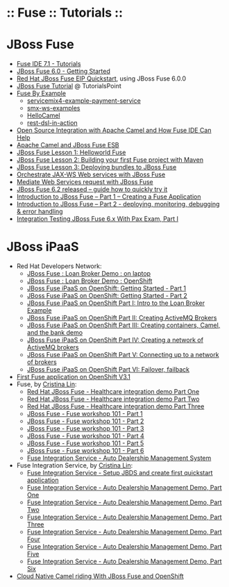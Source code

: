 ﻿:: Fuse :: Tutorials ::
=======================

# JBoss Fuse

- [Fuse IDE 7.1 - Tutorials](https://access.redhat.com/documentation/en-US/Fuse_IDE/7.1/html/Tutorials/files/front.html)
- [JBoss Fuse 6.0 - Getting Started](https://access.redhat.com/documentation/en-US/Red_Hat_JBoss_Fuse/6.0/html/Getting_Started/files/front.html)
- [Red Hat JBoss Fuse EIP Quickstart](https://github.com/jbossdemocentral/fuse-eip-quickstart), using JBoss Fuse 6.0.0
- [JBoss Fuse Tutorial](https://www.tutorialspoint.com/jboss_fuse/index.htm) @ TutorialsPoint
- [Fuse By Example](https://github.com/FuseByExample)
    - [servicemix4-example-payment-service](https://github.com/FuseByExample/servicemix4-example-payment-service)
    - [smx-ws-examples](https://github.com/FuseByExample/smx-ws-examples)
    - [HelloCamel](https://github.com/FuseByExample/HelloCamel)
    - [rest-dsl-in-action](https://github.com/FuseByExample/rest-dsl-in-action)
- [Open Source Integration with Apache Camel and How Fuse IDE Can Help](https://dzone.com/articles/open-source-integration-apache)
- [Apache Camel and JBoss Fuse ESB](http://www.javainuse.com/camel/camel_spring)
- [JBoss Fuse Lesson 1: Helloworld Fuse](http://www.mastertheintegration.com/jboss-server/jboss-fuse/jboss-fuse-lesson-1-helloworld-fuse.html)
- [JBoss Fuse Lesson 2: Building your first Fuse project with Maven](http://www.mastertheintegration.com/jboss-server/jboss-fuse/jboss-fuse-lesson-2-building-your-first-fuse-project-with-maven.html)
- [JBoss Fuse Lesson 3: Deploying bundles to JBoss Fuse](http://www.mastertheintegration.com/jboss-server/jboss-fuse/deploying-bundles-to-jboss-fuse.html)
- [Orchestrate JAX-WS Web services with JBoss Fuse](http://www.mastertheintegration.com/jboss-server/web-services-and-jboss-fuse/orchestrate-jax-ws-web-services-with-jboss-fuse.html)
- [Mediate Web Services request with JBoss Fuse](http://www.mastertheintegration.com/jboss-server/web-services-and-jboss-fuse/mediate-web-services-request-with-jboss-fuse.html)
- [JBoss Fuse 6.2 released – guide how to quickly try it](https://www.javacodegeeks.com/2015/07/jboss-fuse-6-2-released-guide-how-to-quickly-try-it.html)
- [Introduction to JBoss Fuse – Part 1 – Creating a Fuse Application](http://blog.c2b2.co.uk/2015/09/introduction-to-jboss-fuse-part-1.html)
- [Introduction to JBoss Fuse – Part 2 - deploying, monitoring, debugging & error handling](http://blog.c2b2.co.uk/2015/11/introduction-to-jboss-fuse-part-2.html)
- [Integration Testing JBoss Fuse 6.x With Pax Exam, Part I](http://blog.christianposta.com/testing/integration-testing-jboss-fuse-6-x-with-pax-exam-part-i/)

# JBoss iPaaS

- Red Hat Developers Network:
    - [JBoss Fuse : Loan Broker Demo : on laptop](http://developers.redhat.com/video/vimeo/84674508/)
    - [JBoss Fuse : Loan Broker Demo : OpenShift](http://developers.redhat.com/video/vimeo/84689880/)
    - [JBoss Fuse iPaaS on OpenShift: Getting Started - Part 1](http://developers.redhat.com/video/vimeo/91029260/)
    - [JBoss Fuse iPaaS on OpenShift: Getting Started - Part 2](http://developers.redhat.com/video/vimeo/91029441/)
    - [JBoss Fuse iPaaS on OpenShift Part I: Intro to the Loan Broker Example](http://developers.redhat.com/video/vimeo/91029860/)
    - [JBoss Fuse iPaaS on OpenShift Part II: Creating ActiveMQ Brokers](http://developers.redhat.com/video/vimeo/91029861/)
    - [JBoss Fuse iPaaS on OpenShift Part III: Creating containers, Camel, and the bank demo](http://developers.redhat.com/video/vimeo/91030052/)
    - [JBoss Fuse iPaaS on OpenShift Part IV: Creating a network of ActiveMQ brokers](http://developers.redhat.com/video/vimeo/91030053/)
    - [JBoss Fuse iPaaS on OpenShift Part V: Connecting up to a network of brokers](http://developers.redhat.com/video/vimeo/91030054/)
    - [JBoss Fuse iPaaS on OpenShift Part VI: Failover, failback](http://developers.redhat.com/video/vimeo/91030055/)
- [First Fuse application on OpenShift V3.1](http://www.opensourcerers.org/first-fuse-application-on-openshift-v3-1/)
- Fuse, by [Cristina Lin](https://plus.google.com/100253552151011820213):
    - [Red Hat JBoss Fuse - Healthcare integration demo Part One](http://wei-meilin.blogspot.co.uk/2016/04/red-hat-jboss-fuse-healthcare.html)
    - [Red Hat JBoss Fuse - Healthcare integration demo Part Two](http://wei-meilin.blogspot.co.uk/2016/05/red-hat-jboss-fuse-healthcare.html)
    - [Red Hat JBoss Fuse - Healthcare integration demo Part Three](http://wei-meilin.blogspot.co.uk/2016/05/red-hat-jboss-fuse-healthcare_19.html)
    - [JBoss Fuse - Fuse workshop 101 - Part 1](http://wei-meilin.blogspot.co.uk/2015/03/jboss-fuse-fuse-workshop-101-part-one.html)
    - [JBoss Fuse - Fuse workshop 101 - Part 2](http://wei-meilin.blogspot.co.uk/2015/03/jboss-fuse-fuse-workshop-101-part-two.html)
    - [JBoss Fuse - Fuse workshop 101 - Part 3](http://wei-meilin.blogspot.co.uk/2015/03/jboss-fuse-fuse-workshop-101-part-three.html)
    - [JBoss Fuse - Fuse workshop 101 - Part 4](http://wei-meilin.blogspot.co.uk/2015/03/jboss-fuse-fuse-workshop-101-part-four.html)
    - [JBoss Fuse - Fuse workshop 101 - Part 5](http://wei-meilin.blogspot.co.uk/2015/03/jboss-fuse-fuse-workshop-101-part-five.html)
    - [JBoss Fuse - Fuse workshop 101 - Part 6](http://wei-meilin.blogspot.co.uk/2015/04/jboss-fuse-fuse-workshop-101-part-six.html)
    - [Fuse Integration Service - Auto Dealership Management System](https://github.com/weimeilin79/jboss-fis-autodealer)
- Fuse Integration Service, by [Cristina Lin](https://plus.google.com/100253552151011820213):
    - [Fuse Integration Service - Setup JBDS and create first quickstart application](http://wei-meilin.blogspot.co.uk/2016/02/fuse-integration-service-setup-jbds-and.html)
    - [Fuse Integration Service - Auto Dealership Management Demo, Part One](http://wei-meilin.blogspot.co.uk/2016/02/fuse-integration-service-auto.html)
    - [Fuse Integration Service - Auto Dealership Management Demo, Part Two](http://wei-meilin.blogspot.co.uk/2016/03/fuse-integration-service-auto.html)
    - [Fuse Integration Service - Auto Dealership Management Demo, Part Three](http://wei-meilin.blogspot.co.uk/2016/03/fuse-integration-service-auto_8.html)
    - [Fuse Integration Service - Auto Dealership Management Demo, Part Four](http://wei-meilin.blogspot.co.uk/2016/03/fuse-integration-service-auto_15.html)
    - [Fuse Integration Service - Auto Dealership Management Demo, Part Five](http://wei-meilin.blogspot.co.uk/2016/03/fuse-integration-service-auto_22.html)
    - [Fuse Integration Service - Auto Dealership Management Demo, Part Six](http://wei-meilin.blogspot.co.uk/2016/03/fuse-integration-service-auto49.html)
- [Cloud Native Camel riding With JBoss Fuse and OpenShift](http://blog.christianposta.com/cloud-native-camel-riding-with-jboss-fuse-and-openshift/)

